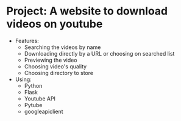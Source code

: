 # Project: A website to download videos on youtube
- Features:
    + Searching the videos by name
    + Downloading directly by a URL or choosing on searched list
    + Previewing the video 
    + Choosing video's quality
    + Choosing directory to store
- Using:
    + Python
    + Flask
    + Youtube API
    + Pytube 
    + googleapiclient
